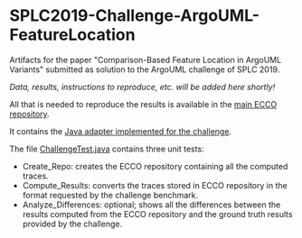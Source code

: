 # SPLC2019-Challenge-ArgoUML-FeatureLocation
Artifacts for the paper "Comparison-Based Feature Location in ArgoUML Variants" submitted as solution to the ArgoUML challenge of SPLC 2019.

*Data, results, instructions to reproduce, etc. will be added here shortly!*

All that is needed to reproduce the results is available in the [main ECCO repository](https://github.com/jku-isse/ecco/tree/develop).

It contains the [Java adapter implemented for the challenge](https://github.com/jku-isse/ecco/tree/develop/adapter/challenge).

The file [ChallengeTest.java](https://github.com/jku-isse/ecco/tree/develop/adapter/challenge/src/integrationTest/java/at/jku/isse/ecco/adapter/challenge/test/ChallengeTest.java) contains three unit tests:
* Create_Repo: creates the ECCO repository containing all the computed traces.
* Compute_Results: converts the traces stored in ECCO repository in the format requested by the challenge benchmark.
* Analyze_Differences: optional; shows all the differences between the results computed from the ECCO repository and the ground truth results provided by the challenge.
